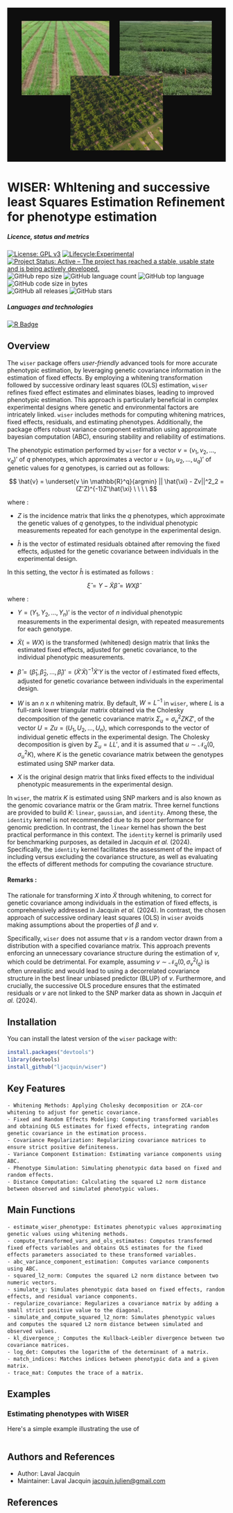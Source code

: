 [<img src="img/wiser.png"/>]()

# WISER: WhItening and successive least Squares Estimation Refinement for phenotype estimation

##### Licence, status and metrics
[![License: GPL v3](https://img.shields.io/badge/License-GPLv3-blue.svg)](https://www.gnu.org/licenses/gpl-3.0)
[![Lifecycle:Experimental](https://img.shields.io/badge/Lifecycle-Experimental-339999)]()
[![Project Status: Active – The project has reached a stable, usable state and is being actively developed.](https://www.repostatus.org/badges/latest/active.svg)](https://www.repostatus.org/#active)
![GitHub repo size](https://img.shields.io/github/repo-size/ljacquin/wiser)
![GitHub language count](https://img.shields.io/github/languages/count/ljacquin/wiser)
![GitHub top language](https://img.shields.io/github/languages/top/ljacquin/wiser)
![GitHub code size in bytes](https://img.shields.io/github/languages/code-size/ljacquin/wiser)  
![GitHub all releases](https://img.shields.io/github/downloads/ljacquin/wiser/total)
![GitHub stars](https://img.shields.io/github/stars/ljacquin/wiser)  

##### Languages and technologies
[![R Badge](https://img.shields.io/badge/R-276DC3?style=for-the-badge&logo=r&logoColor=white)](https://www.r-project.org/)

## Overview

The ```wiser``` package offers *user-friendly* advanced tools for more accurate phenotypic estimation, by leveraging genetic covariance information in the estimation of fixed effects. By employing a whitening transformation followed by successive ordinary least squares (OLS) estimation, ```wiser``` refines fixed effect estimates and eliminates biases, leading to improved phenotypic estimation. This approach is particularly beneficial in complex experimental designs where genetic and environmental factors are intricately linked. ```wiser``` includes methods for computing whitening matrices, fixed effects, residuals, and estimating phenotypes. Additionally, the package offers robust variance component estimation using approximate bayesian computation (ABC), ensuring stability and reliability of estimations. 

The phenotypic estimation performed by `wiser` for a vector $v = (v_1, v_2, \ldots, v_q)'$ of $q$ phenotypes, which approximates a vector $u = (u_1, u_2, \ldots, u_q)'$ of genetic values for $q$ genotypes, is carried out as follows:

$$
\hat{v} = \underset{v \in \mathbb{R}^q}{argmin} || \hat{\xi} - Zv||^2_2 = (Z'Z)^{-1}Z'\hat{\xi} \ \ \ \
$$ 

where :

* $Z$ is the incidence matrix that links the $q$ phenotypes, which approximate the genetic values of $q$ genotypes, to the individual phenotypic measurements repeated for each genotype in the experimental design.

* $\hat{h}$ is the vector of estimated residuals obtained after removing the fixed effects, adjusted for the genetic covariance between individuals in the experimental design.

In this setting, the vector $\hat{h}$ is estimated as follows :

$$
\hat{\xi} = Y - \tilde{X}\hat{\beta} = WX\hat{\beta} \ \ \ \
$$ 

where :

* $Y = (Y_1,Y_2, \dots, Y_n)'$ is the vector of $n$ individual phenotypic measurements in the experimental design, with repeated measurements for each genotype.

* $\tilde{X} (= WX)$ is the transformed (whitened) design matrix that links the estimated fixed effects, adjusted for genetic covariance, to the individual phenotypic measurements.

* $\hat{\beta} = (\hat{\beta}_1, \hat{\beta}_2, \ldots ,\hat{\beta}_l)' = (\tilde{X}'\tilde{X})^{-1}\tilde{X}'Y$ is the vector of $l$ estimated fixed effects, adjusted for genetic covariance between individuals in the experimental design.

* $W$ is an $n$ x $n$ whitening matrix. By default, $W = L^{-1}$ in ```wiser```, where $L$ is a full-rank lower triangular matrix obtained via the Cholesky decomposition of the genetic covariance matrix $\Sigma_u = \sigma^2_uZKZ'$, of the vector $U = Zu = (U_1,U_2, \ldots, U_n)$, which corresponds to the vector of individual genetic effects in the experimental design. The Cholesky decomposition is given by $\Sigma_u = LL'$, and it is assumed that $u \sim \mathcal{N}_q(0,\sigma^2_uK)$, where $K$ is the genetic covariance matrix between the genotypes estimated using SNP marker data.

* $X$ is the original design matrix that links fixed effects to the individual phenotypic measurements in the experimental design.

In ```wiser```, the matrix $K$ is estimated using SNP markers and is also known as the genomic covariance matrix or the Gram matrix. Three kernel functions are provided to build $K$: ```linear```, ```gaussian```, and ```identity```. Among these, the `identity` kernel is not recommended due to its poor performance for genomic prediction. In contrast, the `linear` kernel has shown the best practical performance in this context. The `identity` kernel is primarily used for benchmarking purposes, as detailed in Jacquin $\textit{et al.}$ (2024). Specifically, the `identity` kernel facilitates the assessment of the impact of including versus excluding the covariance structure, as well as evaluating the effects of different methods for computing the covariance structure.

#### Remarks :

The rationale for transforming $X$ into $\tilde{X}$ through whitening, to correct for genetic covariance among individuals in the estimation of fixed effects, is comprehensively addressed in Jacquin $\textit{et al.}$ (2024). In contrast, the chosen approach of successive ordinary least squares (OLS) in ```wiser``` avoids making assumptions about the properties of $\beta$ and $v$.

Specifically, ```wiser``` does not assume that $v$ is a random vector drawn from a distribution with a specified covariance matrix. This approach prevents enforcing an unnecessary covariance structure during the estimation of $v$, which could be detrimental. For example, assuming $v \sim \mathcal{N}_q(0,\sigma^2_vI_q)$ is often unrealistic and would lead to using a decorrelated covariance structure in the best linear unbiased predictor (BLUP) of $v$. Furthermore, and crucially, the successive OLS procedure ensures that the estimated residuals or $v$ are not linked to the SNP marker data as shown in Jacquin $\textit{et al.}$ (2024).

## Installation

You can install the latest version of the ```wiser``` package with:

```R
install.packages("devtools")
library(devtools)
install_github("ljacquin/wiser")
```

## Key Features

    - Whitening Methods: Applying Cholesky decomposition or ZCA-cor whitening to adjust for genetic covariance.
    - Fixed and Random Effects Modeling: Computing transformed variables and obtaining OLS estimates for fixed effects, integrating random genetic covariance in the estimation process.
    - Covariance Regularization: Regularizing covariance matrices to ensure strict positive definiteness.
    - Variance Component Estimation: Estimating variance components using ABC.
    - Phenotype Simulation: Simulating phenotypic data based on fixed and random effects.
    - Distance Computation: Calculating the squared L2 norm distance between observed and simulated phenotypic values.


## Main Functions

    - estimate_wiser_phenotype: Estimates phenotypic values approximating genetic values using whitening methods.
    - compute_transformed_vars_and_ols_estimates: Computes transformed fixed effects variables and obtains OLS estimates for the fixed effects parameters associated to these transformed variables.
    - abc_variance_component_estimation: Computes variance components using ABC.
    - squared_l2_norm: Computes the squared L2 norm distance between two numeric vectors.
    - simulate_y: Simulates phenotypic data based on fixed effects, random effects, and residual variance components.
    - regularize_covariance: Regularizes a covariance matrix by adding a small strict positive value to the diagonal.
    - simulate_and_compute_squared_l2_norm: Simulates phenotypic values and computes the squared L2 norm distance between simulated and observed values.
    - kl_divergence_: Computes the Kullback-Leibler divergence between two covariance matrices.
    - log_det: Computes the logarithm of the determinant of a matrix.
    - match_indices: Matches indices between phenotypic data and a given matrix.
    - trace_mat: Computes the trace of a matrix.

## Examples

### Estimating phenotypes with WISER

Here's a simple example illustrating the use of  

```R
```

## Authors and References

* Author: Laval Jacquin
* Maintainer: Laval Jacquin jacquin.julien@gmail.com

## References



